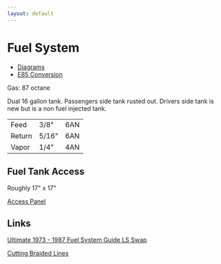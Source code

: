 ```yaml
---
layout: default
---
```


# Fuel System

* [Diagrams](./diagrams.md)
* [E85 Conversion](./e85_conversion.md)

Gas: 87 octane

Dual 16 gallon tank. Passengers side tank rusted out. Drivers side tank is new but is a non fuel injected tank.

| | | |
| -- | -- | -- |
| Feed | 3/8" | 6AN |
| Return | 5/16" | 6AN |
| Vapor | 1/4" | 4AN |

## Fuel Tank Access

Roughly 17" x 17"

[Access Panel](../images/fuel_tank_access_panel.png)

## Links

[Ultimate 1973 - 1987 Fuel System Guide LS Swap](https://hotrodfuelhose.com/blogs/rad-hot-rod-fuel-hose-stuff/ultimate-fuel-system-guide-for-73-87-c10-k10-squarebody-trucks-ls-swaps-and-efi-conversions)

[Cutting Braided Lines](https://www.youtube.com/watch?v=9ZG4KaBlKI8)
